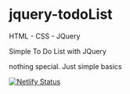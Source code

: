 # jquery-todoList
HTML - CSS - JQuery

Simple To Do List with JQuery

nothing special. Just simple basics

[![Netlify Status](https://api.netlify.com/api/v1/badges/3d01e6f8-acbb-4f27-ada9-228c3f19b98e/deploy-status)](https://app.netlify.com/sites/jovial-heisenberg-3585aa/deploys)
